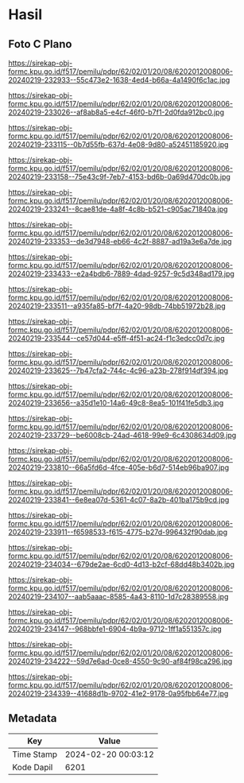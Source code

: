 # Hasil

## Foto C Plano

https://sirekap-obj-formc.kpu.go.id/f517/pemilu/pdpr/62/02/01/20/08/6202012008006-20240219-232933--55c473e2-1638-4ed4-b66a-4a1490f6c1ac.jpg

https://sirekap-obj-formc.kpu.go.id/f517/pemilu/pdpr/62/02/01/20/08/6202012008006-20240219-233026--af8ab8a5-e4cf-46f0-b7f1-2d0fda912bc0.jpg

https://sirekap-obj-formc.kpu.go.id/f517/pemilu/pdpr/62/02/01/20/08/6202012008006-20240219-233115--0b7d55fb-637d-4e08-9d80-a52451185920.jpg

https://sirekap-obj-formc.kpu.go.id/f517/pemilu/pdpr/62/02/01/20/08/6202012008006-20240219-233158--75e43c9f-7eb7-4153-bd6b-0a69d470dc0b.jpg

https://sirekap-obj-formc.kpu.go.id/f517/pemilu/pdpr/62/02/01/20/08/6202012008006-20240219-233241--8cae81de-4a8f-4c8b-b521-c905ac71840a.jpg

https://sirekap-obj-formc.kpu.go.id/f517/pemilu/pdpr/62/02/01/20/08/6202012008006-20240219-233353--de3d7948-eb66-4c2f-8887-ad19a3e6a7de.jpg

https://sirekap-obj-formc.kpu.go.id/f517/pemilu/pdpr/62/02/01/20/08/6202012008006-20240219-233433--e2a4bdb6-7889-4dad-9257-9c5d348ad179.jpg

https://sirekap-obj-formc.kpu.go.id/f517/pemilu/pdpr/62/02/01/20/08/6202012008006-20240219-233511--a935fa85-bf7f-4a20-98db-74bb51972b28.jpg

https://sirekap-obj-formc.kpu.go.id/f517/pemilu/pdpr/62/02/01/20/08/6202012008006-20240219-233544--ce57d044-e5ff-4f51-ac24-f1c3edcc0d7c.jpg

https://sirekap-obj-formc.kpu.go.id/f517/pemilu/pdpr/62/02/01/20/08/6202012008006-20240219-233625--7b47cfa2-744c-4c96-a23b-278f914df394.jpg

https://sirekap-obj-formc.kpu.go.id/f517/pemilu/pdpr/62/02/01/20/08/6202012008006-20240219-233656--a35d1e10-14a6-49c8-8ea5-101f41fe5db3.jpg

https://sirekap-obj-formc.kpu.go.id/f517/pemilu/pdpr/62/02/01/20/08/6202012008006-20240219-233729--be6008cb-24ad-4618-99e9-6c4308634d09.jpg

https://sirekap-obj-formc.kpu.go.id/f517/pemilu/pdpr/62/02/01/20/08/6202012008006-20240219-233810--66a5fd6d-4fce-405e-b6d7-514eb96ba907.jpg

https://sirekap-obj-formc.kpu.go.id/f517/pemilu/pdpr/62/02/01/20/08/6202012008006-20240219-233841--6e8ea07d-5361-4c07-8a2b-401ba175b9cd.jpg

https://sirekap-obj-formc.kpu.go.id/f517/pemilu/pdpr/62/02/01/20/08/6202012008006-20240219-233911--f6598533-f615-4775-b27d-996432f90dab.jpg

https://sirekap-obj-formc.kpu.go.id/f517/pemilu/pdpr/62/02/01/20/08/6202012008006-20240219-234034--679de2ae-6cd0-4d13-b2cf-68dd48b3402b.jpg

https://sirekap-obj-formc.kpu.go.id/f517/pemilu/pdpr/62/02/01/20/08/6202012008006-20240219-234107--aab5aaac-8585-4a43-8110-1d7c28389558.jpg

https://sirekap-obj-formc.kpu.go.id/f517/pemilu/pdpr/62/02/01/20/08/6202012008006-20240219-234147--968bbfe1-6904-4b9a-9712-1ff1a551357c.jpg

https://sirekap-obj-formc.kpu.go.id/f517/pemilu/pdpr/62/02/01/20/08/6202012008006-20240219-234222--59d7e6ad-0ce8-4550-9c90-af84f98ca296.jpg

https://sirekap-obj-formc.kpu.go.id/f517/pemilu/pdpr/62/02/01/20/08/6202012008006-20240219-234339--41688d1b-9702-41e2-9178-0a95fbb64e77.jpg


## Metadata

| Key        | Value               |
| ---------- | ------------------- |
| Time Stamp | 2024-02-20 00:03:12 |
| Kode Dapil | 6201                |



